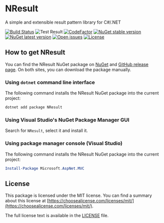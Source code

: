 # NResult

A simple and extensible result pattern library for C#/.NET

[![Build Status](https://dev.azure.com/david-e-winlive/david1995/_apis/build/status/david1995.NResult?branchName=master)](https://dev.azure.com/david-e-winlive/david1995/_build/latest?definitionId=3&branchName=master)
![Test Result](https://vsrm.dev.azure.com/david-e-winlive/_apis/public/Release/badge/885c4469-9671-46ed-9b4f-79dd0ed8b5ec/1/1)
[![CodeFactor](https://www.codefactor.io/repository/github/david1995/nresult/badge/master)](https://www.codefactor.io/repository/github/david1995/nresult/overview/master)
[![NuGet stable version](https://img.shields.io/nuget/v/NResult?label=stable)](https://www.nuget.org/packages/NResult/)
[![NuGet latest version](https://img.shields.io/nuget/vpre/NResult?label=latest)](https://www.nuget.org/packages/NResult/)
[![Open issues](https://img.shields.io/github/issues/david1995/NResult)](https://github.com/david1995/NResult/issues)
[![License](https://img.shields.io/github/license/david1995/NResult)](https://raw.githubusercontent.com/david1995/NResult/master/LICENSE)

## How to get NResult
You can find the NResult NuGet package on [NuGet](https://www.nuget.org/packages/NResult/) and [GitHub release page](https://github.com/david1995/NResult/releases).
On both sites, you can download the package manually.

### Using `dotnet` command line interface
The following command installs the NResult NuGet package into the current project:

```bash
dotnet add package NResult
```

### Using Visual Studio's NuGet Package Manager GUI
Search for `NResult`, select it and install it.

### Using package manager console (Visual Studio)
The following command installs the NResult NuGet package into the current project:

```powershell
Install-Package Microsoft.AspNet.MVC
```

## License
This package is licensed under the MIT license.
You can find a summary about this license at [https://choosealicense.com/licenses/mit/](https://choosealicense.com/licenses/mit/).

The full license text is available in the [LICENSE](/LICENSE) file.
